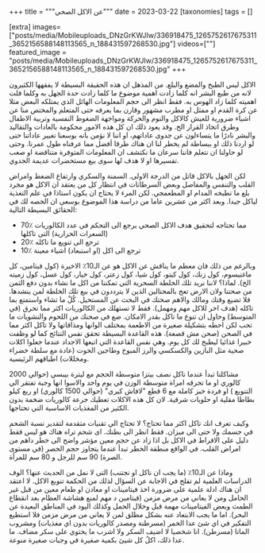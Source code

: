 
+++
title = """عن الاكل الصحي"""
date = 2023-03-22
[taxonomies]
tags = []

[extra]
images=["posts/media/Mobileuploads_DNzGrKWJIw/336918475_1265752617675311_3652156588148113565_n_188431597268530.jpg"]
videos=[""]
featured_image = "posts/media/Mobileuploads_DNzGrKWJIw/336918475_1265752617675311_3652156588148113565_n_188431597268530.jpg"
+++

الاكل ليس الطبخ والمضغ والبلع. من المذهل ان هذه الحقيقة البسيطة لا يفقهها الكثيرون لانه من طبع البشر انه  كلما زادت اهمية موضوع ما كلما زادت حدة الجهل به وكلما قلت اهميته كلما زاد الهوس به. فقط انظر الى حجم المعلومات الهائل الذي يمتلكه البعض مثلا عن كرة القدم او ممثل او مطرب مشهور وقارن بما يعرفه حتى المتعلم والمختص منا عن اشياء ضرورية للعيش كالاكل والنوم والحركة ومواجهة الضغوط النفسية وتربية الاطفال وطرق اتخاذ القرار الخ. وقد يعود ذلك ان كل هذه الامور محكومة بالعادات والتقاليد والبشر نادرًا ما يتساءلون عن جدوى عاداتهم، او اننا لا نؤمن بانه بوسعنا تغيير عاداتنا حتى لو اردنا ذلك او ببساطة لم يخطر لنا ان هناك طرقا أفضل مما عرفناه طول عمرنا. وحتى لو حاولنا ان نتعلم فاننا سرعان ما نكتشف ان المعلومات المتوفرة متناقضة او صعب تفسيرها او لا هدف لها سوى بيع مستحضرات عديمة الجدوي.

لكن الجهل بالاكل قاتل من الدرجة الاولى. السمنة والسكري وارتفاع الضغط وامراض القلب والتنفس والمفاصل وبعض السرطانات في انتظار كل من يعتقد ان الاكل هو مجرد بلع ما تطبخه المدام او المطعمجي. لكن المرء لا يحتاج ان يكون استاذا في علم التغذية لياكل جيدا. وبعد اكثر من عشرين عاما من دراسة هذا الموضوع بوسعي ان الخصه لك في الحقائق البسيطة التالية:

- 70٪ مما تحتاجه لتحقيق هدف الاكل الصحي يرجع الى التحكم في عدد الكالوريات (السعرات الحرارية) التى تاكلها
- 20٪ ترجع الى تنويع ما تاكله
- 10٪ ترجع الى اكل (او استبعاد) اشياء معينة

وبالرغم من ذلك فان معظم ما يناقش عن الاكل هو عن الـ10٪ الاخيرة (كول فيتامين، كل ماغنيسوم، كول زنك، كول كيتو، كول شيا، كول زعتر، كول خيار، كول عسل، كول زميته الخ). لماذا؟ لاننا نريد تلك الخلطة السحرية التي تمكننا من اكل ما نشاء بدون دفع الثمن من صحتنا ولان الارض تعج بالمحتالين الذين لا يترددون في بيع تلك الخلطة لمن ينشدها. فلا تضيع وقتك ومالك والاهم صحتك في البحث عن المستحيل. كُلْ ما تشاء واستمتع بما تاكله (هدف اخر  للاكل مهم ومهمل). فقط لا تستهلك من الكالوريات اكثر مما تحرق (في المتوسط) وحاول ان تنوع ما تاكل بقدر الامكان. ضع في صحنك من اللحوم والنشويات ما تحب لكن احطه بتشكيلة صغيرة من الاطعمة بمختلف الوانها ومذاقاتها ولا تاكل اكثر مما في الصحن (صحن مش قصعة). هذه القاعدة البسيطة تحقق نفس النتائج كما لو وظفت خبيرا غذائيا ليطبخ لك كل يوم. وهي نفس القاعدة التي اتبعها الاجداد عندما جعلوا اكلات صحية مثل البازين والكسكسي والرز المبوخ وطاجين الحوت (عادة مع سلطة خضراء ومخللات) اطباقهم الرئيسية.

مشاكلنا تبدأ عندما ناكل نصف بيتزا متوسطة الحجم مع ليترة بيبسي (حوالي 2000 كالوري او ما تحرقه امراة متوسطة الوزن في يوم واحد والاسوا انها وجبة تفتقر الي التنويع ) او فردة خبز كاملة مع 6 قطع "لافاش كيري" (حوالي 1500 كالوري) او ربع كيلو بطاطا مقلية او حلويات شرقية. لان كل هذه الاكلات تعطيك جرعة كالوريات ضخمة بدون الكثير من المغذيات الاساسية التي تحتاجها.

وكيف تعرف انك تاكل اكثر مما تحتاج؟ لا تحتاج الي تقنيات متقدمة لتقدير نسبة الشحم في جسمك ولا حتى الى ميزان. فقط انظر الى بطنك. اى شحم تراه هناك هو ليس فقط دليل على الافراط في الاكل بل اذا زاد عن حجم معين مؤشر واضح الى خطر داهم من امراض القلب. في الواقع منطقة الخطر تبدأ عندما يتجاوز حجم الخصر (في مستوى الصرة) 90 سم للرجل و 80 سم للمرأة. 

وماذا عن الـ10٪ (ما يجب ان ناكل او نجتنب) التى لا نمل من الحديث عنها؟ الوف الدراسات العلمية لم تفلح في الاجابة عن السؤال لذلك من الحكمة تنويع الاكل. لا اعتقد ان هناك ادلة علمية على ضرورة اخذ فيتامينات او معادن او طعام معين من قبل غير الحامل ومن لا يعاني من مرض مزمن (فيتامين د مهم لمنع هشاشة العظام بعد انقطاع الطمث وبعض الفيتامينات مهمة قبل وخلال الحمل وكذلك اليود في المناطق البعيدة عن البحر). اما ما يجب الابتعاد عنه بشكل مطلق لمن لا يعاني من مرض مزمن فلا استطيع التفكير في اي شئ عدا الخمر (مسرطنة ومصدر كالوريات بدون اي مغذيات) ومشروب الماتا (مسرطن). انا شخصيا لا اضيف السكر ولا اشرب ما يحتوي على سكر مضاف. ما عدا ذلك، اكلُ كل شيئ بكمية صغيرة في وجبات صغيرة منوعة.

